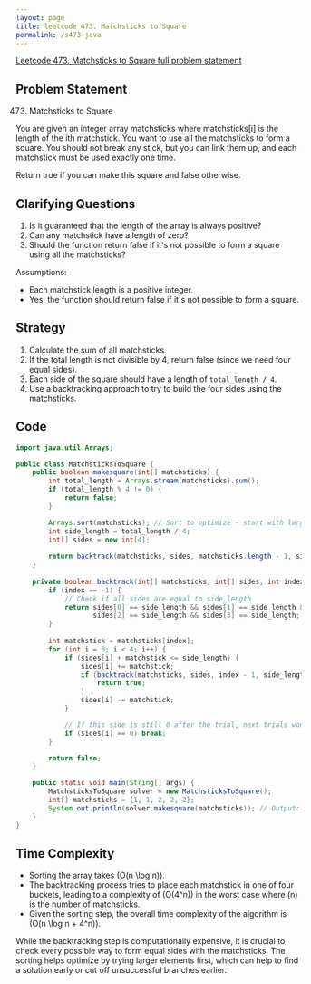 ```yaml
---
layout: page
title: leetcode 473. Matchsticks to Square
permalink: /s473-java
---
```

[Leetcode 473. Matchsticks to Square full problem statement](https://algoadvance.github.io/algoadvance/l473)
## Problem Statement

473. Matchsticks to Square

You are given an integer array matchsticks where matchsticks[i] is the length of the ith matchstick. You want to use all the matchsticks to form a square. You should not break any stick, but you can link them up, and each matchstick must be used exactly one time.

Return true if you can make this square and false otherwise.

## Clarifying Questions
1. Is it guaranteed that the length of the array is always positive?
2. Can any matchstick have a length of zero?
3. Should the function return false if it's not possible to form a square using all the matchsticks?

Assumptions:
- Each matchstick length is a positive integer.
- Yes, the function should return false if it's not possible to form a square.

## Strategy
1. Calculate the sum of all matchsticks.
2. If the total length is not divisible by 4, return false (since we need four equal sides).
3. Each side of the square should have a length of `total_length / 4`.
4. Use a backtracking approach to try to build the four sides using the matchsticks.

## Code

```java
import java.util.Arrays;

public class MatchsticksToSquare {
    public boolean makesquare(int[] matchsticks) {
        int total_length = Arrays.stream(matchsticks).sum();
        if (total_length % 4 != 0) {
            return false;
        }

        Arrays.sort(matchsticks); // Sort to optimize - start with larger elements
        int side_length = total_length / 4;
        int[] sides = new int[4];
        
        return backtrack(matchsticks, sides, matchsticks.length - 1, side_length);
    }
    
    private boolean backtrack(int[] matchsticks, int[] sides, int index, int side_length) {
        if (index == -1) {
            // Check if all sides are equal to side_length
            return sides[0] == side_length && sides[1] == side_length &&
                   sides[2] == side_length && sides[3] == side_length;
        }
        
        int matchstick = matchsticks[index];
        for (int i = 0; i < 4; i++) {
            if (sides[i] + matchstick <= side_length) {
                sides[i] += matchstick;
                if (backtrack(matchsticks, sides, index - 1, side_length)) {
                    return true;
                }
                sides[i] -= matchstick;
            }

            // If this side is still 0 after the trial, next trials won't be different.
            if (sides[i] == 0) break;
        }

        return false;
    }

    public static void main(String[] args) {
        MatchsticksToSquare solver = new MatchsticksToSquare();
        int[] matchsticks = {1, 1, 2, 2, 2};
        System.out.println(solver.makesquare(matchsticks)); // Output: true
    }
}
```

## Time Complexity

- Sorting the array takes \(O(n \log n)\).
- The backtracking process tries to place each matchstick in one of four buckets, leading to a complexity of \(O(4^n)\) in the worst case where \(n\) is the number of matchsticks.
- Given the sorting step, the overall time complexity of the algorithm is \(O(n \log n + 4^n)\).

While the backtracking step is computationally expensive, it is crucial to check every possible way to form equal sides with the matchsticks. The sorting helps optimize by trying larger elements first, which can help to find a solution early or cut off unsuccessful branches earlier.
